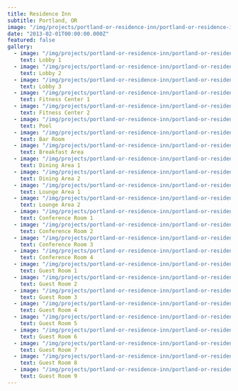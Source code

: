 ```yaml
---
title: Residence Inn
subtitle: Portland, OR
image: "/img/projects/portland-or-residence-inn/portland-or-residence-inn-lobby-1.jpg"
date: "2013-02-01T00:00:00.000Z"
featured: false
gallery:
  - image: "/img/projects/portland-or-residence-inn/portland-or-residence-inn-lobby-1.jpg"
    text: Lobby 1
  - image: "/img/projects/portland-or-residence-inn/portland-or-residence-inn-lobby-2.jpg"
    text: Lobby 2
  - image: "/img/projects/portland-or-residence-inn/portland-or-residence-inn-lobby-3.jpg"
    text: Lobby 3
  - image: "/img/projects/portland-or-residence-inn/portland-or-residence-inn-fitness-center-1.jpg"
    text: Fitness Center 1
  - image: "/img/projects/portland-or-residence-inn/portland-or-residence-inn-fitness-center-2.jpg"
    text: Fitness Center 2
  - image: "/img/projects/portland-or-residence-inn/portland-or-residence-inn-pool.jpg"
    text: Pool
  - image: "/img/projects/portland-or-residence-inn/portland-or-residence-inn-bar-room.jpg"
    text: Bar Room
  - image: "/img/projects/portland-or-residence-inn/portland-or-residence-inn-breakfast-area.jpg"
    text: Breakfast Area
  - image: "/img/projects/portland-or-residence-inn/portland-or-residence-inn-dining-area-1.jpg"
    text: Dining Area 1
  - image: "/img/projects/portland-or-residence-inn/portland-or-residence-inn-dining-area-2.jpg"
    text: Dining Area 2
  - image: "/img/projects/portland-or-residence-inn/portland-or-residence-inn-lounge-area-1.jpg"
    text: Lounge Area 1
  - image: "/img/projects/portland-or-residence-inn/portland-or-residence-inn-lounge-area-2.jpg"
    text: Lounge Area 2
  - image: "/img/projects/portland-or-residence-inn/portland-or-residence-inn-conference-room-1.jpg"
    text: Conference Room 1
  - image: "/img/projects/portland-or-residence-inn/portland-or-residence-inn-conference-room-2.jpg"
    text: Conference Room 2
  - image: "/img/projects/portland-or-residence-inn/portland-or-residence-inn-conference-room-3.jpg"
    text: Conference Room 3
  - image: "/img/projects/portland-or-residence-inn/portland-or-residence-inn-conference-room-4.jpg"
    text: Conference Room 4
  - image: "/img/projects/portland-or-residence-inn/portland-or-residence-inn-guest-room-1.jpg"
    text: Guest Room 1
  - image: "/img/projects/portland-or-residence-inn/portland-or-residence-inn-guest-room-2.jpg"
    text: Guest Room 2
  - image: "/img/projects/portland-or-residence-inn/portland-or-residence-inn-guest-room-3.jpg"
    text: Guest Room 3
  - image: "/img/projects/portland-or-residence-inn/portland-or-residence-inn-guest-room-4.jpg"
    text: Guest Room 4
  - image: "/img/projects/portland-or-residence-inn/portland-or-residence-inn-guest-room-5.jpg"
    text: Guest Room 5
  - image: "/img/projects/portland-or-residence-inn/portland-or-residence-inn-guest-room-6.jpg"
    text: Guest Room 6
  - image: "/img/projects/portland-or-residence-inn/portland-or-residence-inn-guest-room-7.jpg"
    text: Guest Room 7
  - image: "/img/projects/portland-or-residence-inn/portland-or-residence-inn-guest-room-8.jpg"
    text: Guest Room 8
  - image: "/img/projects/portland-or-residence-inn/portland-or-residence-inn-guest-room-9.jpg"
    text: Guest Room 9
---
```

